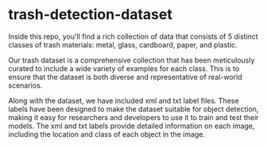 # trash-detection-dataset
Inside this repo, you'll find a rich collection of data that consists of 5 distinct classes of trash materials: metal, glass, cardboard, paper, and plastic.

Our trash dataset is a comprehensive collection that has been meticulously curated to include a wide variety of examples for each class. This is to ensure that the dataset is both diverse and representative of real-world scenarios.

Along with the dataset, we have included xml and txt label files. These labels have been designed to make the dataset suitable for object detection, making it easy for researchers and developers to use it to train and test their models. The xml and txt labels provide detailed information on each image, including the location and class of each object in the image.
